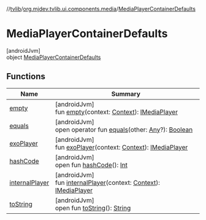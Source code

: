//[tvlib](../../../index.md)/[org.mjdev.tvlib.ui.components.media](../index.md)/[MediaPlayerContainerDefaults](index.md)

# MediaPlayerContainerDefaults

[androidJvm]\
object [MediaPlayerContainerDefaults](index.md)

## Functions

| Name | Summary |
|---|---|
| [empty](empty.md) | [androidJvm]<br>fun [empty](empty.md)(context: [Context](https://developer.android.com/reference/kotlin/android/content/Context.html)): [IMediaPlayer](../-i-media-player/index.md) |
| [equals](../../org.mjdev.tvlib.webscrapper.select/-element-not-found-exception/index.md#585090901%2FFunctions%2F-1596939238) | [androidJvm]<br>open operator fun [equals](../../org.mjdev.tvlib.webscrapper.select/-element-not-found-exception/index.md#585090901%2FFunctions%2F-1596939238)(other: [Any](https://kotlinlang.org/api/latest/jvm/stdlib/kotlin/-any/index.html)?): [Boolean](https://kotlinlang.org/api/latest/jvm/stdlib/kotlin/-boolean/index.html) |
| [exoPlayer](exo-player.md) | [androidJvm]<br>fun [exoPlayer](exo-player.md)(context: [Context](https://developer.android.com/reference/kotlin/android/content/Context.html)): [IMediaPlayer](../-i-media-player/index.md) |
| [hashCode](../../org.mjdev.tvlib.webscrapper.select/-element-not-found-exception/index.md#1794629105%2FFunctions%2F-1596939238) | [androidJvm]<br>open fun [hashCode](../../org.mjdev.tvlib.webscrapper.select/-element-not-found-exception/index.md#1794629105%2FFunctions%2F-1596939238)(): [Int](https://kotlinlang.org/api/latest/jvm/stdlib/kotlin/-int/index.html) |
| [internalPlayer](internal-player.md) | [androidJvm]<br>fun [internalPlayer](internal-player.md)(context: [Context](https://developer.android.com/reference/kotlin/android/content/Context.html)): [IMediaPlayer](../-i-media-player/index.md) |
| [toString](../../org.mjdev.tvlib.webscrapper.select/-element-not-found-exception/index.md#1616463040%2FFunctions%2F-1596939238) | [androidJvm]<br>open fun [toString](../../org.mjdev.tvlib.webscrapper.select/-element-not-found-exception/index.md#1616463040%2FFunctions%2F-1596939238)(): [String](https://kotlinlang.org/api/latest/jvm/stdlib/kotlin/-string/index.html) |
